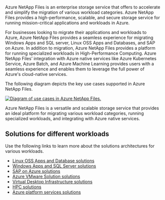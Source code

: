 Azure NetApp Files is an enterprise storage service that offers to accelerate and simplify the migration of various workload categories. Azure NetApp Files provides a high-performance, scalable, and secure storage service for running mission-critical applications and workloads in Azure. 

For businesses looking to migrate their applications and workloads to Azure, Azure NetApp Files provides a seamless experience for migrating Windows Apps and SQL server, Linux OSS Apps and Databases, and SAP on Azure. In addition to migration, Azure NetApp Files provides a platform for running specialized workloads in High-Performance Computing. 
Azure NetApp Files’ integration with Azure native services like Azure Kubernetes Service, Azure Batch, and Azure Machine Learning provides users with a seamless experience and enables them to leverage the full power of Azure's cloud-native services.

The following diagram depicts the key use cases supported in Azure NetApp Files.

[![Diagram of use cases in Azure NetApp Files.](../media/1-azure-netapp-files-solution.png)](../media/1-azure-netapp-files-solutions.png#lightbox)

Azure NetApp Files is a versatile and scalable storage service that provides an ideal platform for migrating various workload categories, running specialized workloads, and integrating with Azure native services.

## Solutions for different workloads

Use the following links to learn more about the solutions architectures for various workloads.

- [Linux OSS Apps and Database solutions](/azure/azure-netapp-files/azure-netapp-files-solution-architectures#linux-oss-apps-and-database-solutions)
- [Windows Apps and SQL Server solutions](/azure/azure-netapp-files/azure-netapp-files-solution-architectures#windows-apps-and-sql-server-solutions)
- [SAP on Azure solutions](/azure/azure-netapp-files/azure-netapp-files-solution-architectures#sap-on-azure-solutions)
- [Azure VMware Solution solutions](/azure/azure-netapp-files/azure-netapp-files-solution-architectures#azure-vmware-solution-solutions)
- [Virtual Desktop Infrastructure solutions](/azure/azure-netapp-files/azure-netapp-files-solution-architectures#virtual-desktop-infrastructure-solutions)
- [HPC solutions](/azure/azure-netapp-files/azure-netapp-files-solution-architectures#hpc-solutions)
- [Azure platform services solutions](/azure/azure-netapp-files/azure-netapp-files-solution-architectures#azure-platform-services-solutions)

